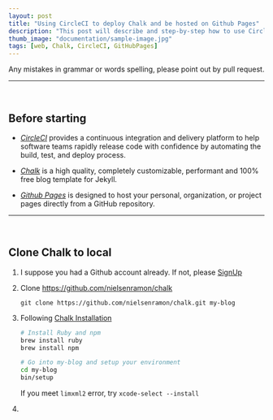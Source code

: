 ```yaml
---
layout: post
title: "Using CircleCI to deploy Chalk and be hosted on Github Pages"
description: "This post will describe and step-by-step how to use CircleCI to deploy Chalk, which is a great blog template for Jekyll, and be hosted on Github Pages."
thumb_image: "documentation/sample-image.jpg"
tags: [web, Chalk, CircleCI, GitHubPages]
---
```


Any mistakes in grammar or words spelling, please point out by pull request.

---------
<br/>

## Before starting

- *[CircleCI](https://circleci.com/)* provides a continuous integration and delivery platform to help software teams rapidly release code with confidence by automating the build, test, and deploy process.

- *[Chalk](https://github.com/nielsenramon/chalk)* is a high quality, completely customizable, performant and 100% free blog template for Jekyll.

- *[Github Pages](https://pages.github.com/)* is designed to host your personal, organization, or project pages directly from a GitHub repository.

----------
<br/>

## Clone Chalk to local

1. I suppose you had a Github account already. If not, please [SignUp](https://github.com/join?source=header-home)

2. Clone https://github.com/nielsenramon/chalk

    `git clone https://github.com/nielsenramon/chalk.git my-blog`

3. Following [Chalk Installation](https://github.com/nielsenramon/chalk#installation)

    ```bash
    # Install Ruby and npm
    brew install ruby
    brew install npm
    
    # Go into my-blog and setup your environment
    cd my-blog
    bin/setup
    ```
    
    <p/>

    If you meet `limxml2` error, try `xcode-select --install`

4. 

